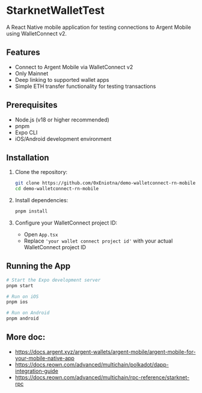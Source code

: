 # StarknetWalletTest

A React Native mobile application for testing connections to Argent Mobile using WalletConnect v2.

## Features

- Connect to Argent Mobile via WalletConnect v2
- Only Mainnet
- Deep linking to supported wallet apps
- Simple ETH transfer functionality for testing transactions

## Prerequisites

- Node.js (v18 or higher recommended)
- pnpm
- Expo CLI
- iOS/Android development environment

## Installation

1. Clone the repository:

   ```bash
   git clone https://github.com/0xEniotna/demo-walletconnect-rn-mobile
   cd demo-walletconnect-rn-mobile
   ```

2. Install dependencies:

   ```bash
   pnpm install
   ```

3. Configure your WalletConnect project ID:
   - Open `App.tsx`
   - Replace `'your wallet connect project id'` with your actual WalletConnect project ID

## Running the App

```bash
# Start the Expo development server
pnpm start

# Run on iOS
pnpm ios

# Run on Android
pnpm android
```

## More doc:

- https://docs.argent.xyz/argent-wallets/argent-mobile/argent-mobile-for-your-mobile-native-app
- https://docs.reown.com/advanced/multichain/polkadot/dapp-integration-guide
- https://docs.reown.com/advanced/multichain/rpc-reference/starknet-rpc
